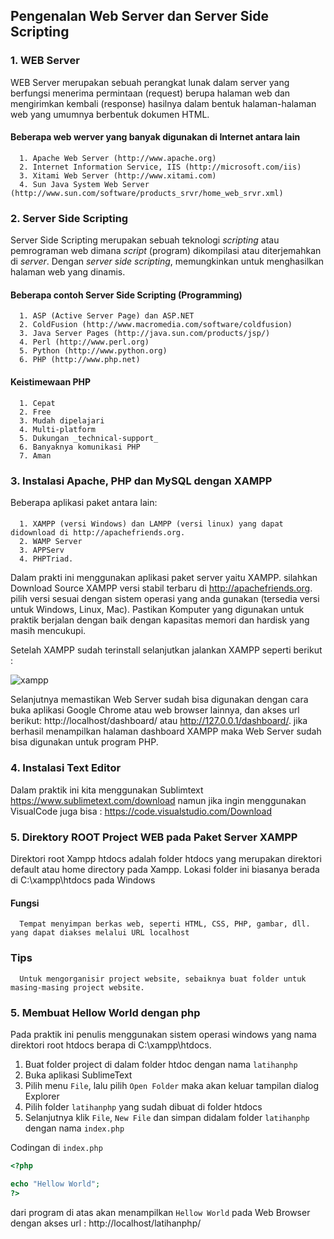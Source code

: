## Pengenalan Web Server dan Server Side Scripting

### 1. WEB Server
WEB Server merupakan sebuah perangkat lunak dalam server yang berfungsi menerima permintaan (request) berupa halaman web dan mengirimkan kembali (response) hasilnya dalam bentuk halaman-halaman web yang umumnya berbentuk dokumen HTML.

#### Beberapa web werver yang banyak digunakan di Internet antara lain
      1. Apache Web Server (http://www.apache.org)
      2. Internet Information Service, IIS (http://microsoft.com/iis)
      3. Xitami Web Server (http://www.xitami.com)
      4. Sun Java System Web Server (http://www.sun.com/software/products_srvr/home_web_srvr.xml)

### 2. Server Side Scripting
Server Side Scripting merupakan sebuah teknologi _scripting_ atau pemrograman web dimana _script_ (program) dikompilasi atau diterjemahkan di _server_. Dengan _server side scripting_, memungkinkan untuk menghasilkan halaman web yang dinamis.

#### Beberapa contoh Server Side Scripting (Programming)
      1. ASP (Active Server Page) dan ASP.NET
      2. ColdFusion (http://www.macromedia.com/software/coldfusion)
      3. Java Server Pages (http://java.sun.com/products/jsp/)
      4. Perl (http://www.perl.org)
      5. Python (http://www.python.org)
      6. PHP (http://www.php.net)

#### Keistimewaan PHP
      1. Cepat
      2. Free
      3. Mudah dipelajari
      4. Multi-platform
      5. Dukungan _technical-support_
      6. Banyaknya komunikasi PHP
      7. Aman

### 3. Instalasi Apache, PHP dan MySQL dengan XAMPP
Beberapa aplikasi paket antara lain:
####
      1. XAMPP (versi Windows) dan LAMPP (versi linux) yang dapat didownload di http://apachefriends.org.
      2. WAMP Server
      3. APPServ
      4. PHPTriad.

Dalam prakti ini menggunakan aplikasi paket server yaitu XAMPP. 
silahkan Download Source XAMPP versi stabil terbaru di http://apachefriends.org. pilih versi sesuai dengan sistem operasi yang anda gunakan (tersedia versi untuk Windows, Linux, Mac).
Pastikan Komputer yang digunakan untuk praktik berjalan dengan baik dengan kapasitas memori dan hardisk yang masih mencukupi. 

Setelah XAMPP sudah terinstall selanjutkan jalankan XAMPP seperti berikut :

![xampp](https://github.com/user-attachments/assets/e60d4a5c-21f1-48ba-addf-c268e5d9fd75)

Selanjutnya memastikan Web Server sudah bisa digunakan dengan cara buka aplikasi Google Chrome atau web browser lainnya, dan akses url berikut: http://localhost/dashboard/ atau http://127.0.0.1/dashboard/. 
jika berhasil menampilkan halaman dashboard XAMPP maka Web Server sudah bisa digunakan untuk program PHP.

### 4. Instalasi Text Editor
Dalam praktik ini kita menggunakan Sublimtext https://www.sublimetext.com/download namun jika ingin menggunakan VisualCode juga bisa : https://code.visualstudio.com/Download

### 5. Direktory ROOT Project WEB pada Paket Server XAMPP
Direktori root Xampp htdocs adalah folder htdocs yang merupakan direktori default atau home directory pada Xampp. Lokasi folder ini biasanya berada di C:\xampp\htdocs pada Windows

#### Fungsi
      Tempat menyimpan berkas web, seperti HTML, CSS, PHP, gambar, dll. yang dapat diakses melalui URL localhost

### Tips
      Untuk mengorganisir project website, sebaiknya buat folder untuk masing-masing project website.

### 5. Membuat Hellow World dengan php
Pada praktik ini penulis menggunakan sistem operasi windows yang nama direktori root htdocs berapa di C:\xampp\htdocs\.

1. Buat folder project di dalam folder htdoc dengan nama `latihanphp`
2. Buka aplikasi SublimeText
3. Pilih menu `File`, lalu pilih `Open Folder` maka akan keluar tampilan dialog Explorer
4. Pilih folder `latihanphp` yang sudah dibuat di folder htdocs
5. Selanjutnya klik `File`, `New File` dan simpan didalam folder `latihanphp` dengan nama `index.php`

Codingan di `index.php`
```php
<?php 

echo "Hellow World";
?>
```

dari program di atas akan menampilkan ```Hellow World``` pada Web Browser dengan akses url : http://localhost/latihanphp/
